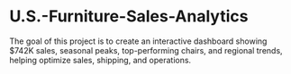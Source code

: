 # U.S.-Furniture-Sales-Analytics
The goal of this project is to create an  interactive dashboard showing $742K sales, seasonal peaks, top-performing chairs, and regional trends, helping optimize sales, shipping, and operations.
